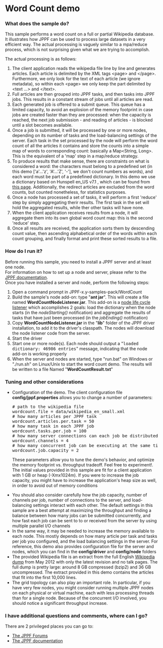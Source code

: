 # Word Count demo

<h3>What does the sample do?</h3>
This sample performs a word count on a full or partial Wikipedia database. It illustrates how JPPF can be used to process large datasets in a very efficient way.
The actual processing is vaguely similar to a mpa/reduce process, which is not surprising given what we are trying to accomplish.

<p>The actual processing is as follows:
<ol class="samplesList">
  <li>The client application reads the wikipedia file line by line and generates articles. Each article is delimited by the XML tags &lt;page&gt; and &lt;/page&gt;.
  Furthermore, we only look for the text of each article (we ignore metadata), so within each &lt;page&gt; we only keep the part delimited by &lt;text ...&gt; and &lt;/text&gt;.</li>
  <li>Full articles are then grouped into JPPF tasks, and then tasks into JPPF jobs. This results in a constant stream of jobs until all articles are read.</li>
  <li>Each generated job is offered to a submit queue. This queue has a limited capacity, to avoid an explosion of the memory footprint in case jobs are created faster than they are processed:
  when the capacity is reached, the next job submission - and reading of articles - is blocked until a slot becomes available.</li>
  <li>Once a job is submitted, it will be processed by one or more nodes, depending on its number of tasks and the load-balancing settings of the server.
  Each task in the set processed by the node will perform the word count of all the articles it contains and store the counts into a simple map of words to corresponding count:
  basically a Map&lt;String, Long&gt;. This is the equivalent of a 'map' step in a map/reduce strategy.</li>
  <li>To produce results that make sense, there are constraints on what is considered a word: the characters must belong to a predefined set (in this demo ['a'...'z', 'A'...'Z', '-'], we don't count numbers as words),
  and each word must be part of a predefined dictionary. In this demo we use a dictionary based on Hunspell en_US v7.1 , which can be found from <a href="http://wordlist.sourceforge.net/">this page</a>.
  Additionally, the redirect articles are excluded from the word counts, but counted nonetheless, for statistics purposes.</li>
  <li>Once a node has processed a set of tasks, it will perform a first 'reduce' step by simply aggregating therir results. The first task in the set will hold the aggregated results, while ther other tasks will have none.</li>
  <li>When the client application receives results from a node, it will aggregate them into its own global word count map: this is the second 'reduce' step.</li>
  <li>Once all results are received, the application sorts them by descending count value, then ascending alphabetical order of the words within each count grouping, and finally format and print these sorted results to a file.</li>
</ol>

<h3>How do I run it?</h3>
Before running this sample, you need to install a JPPF server and at least one node.<br>
For information on how to set up a node and server, please refer to the <a href="https://www.jppf.org/doc/6.3/index.php?title=Introduction">JPPF documentation</a>.<br>
Once you have installed a server and node, perform the following steps:
<ol class="samplesList">
  <li>Open a command prompt in JPPF-x.y-samples-pack/WordCount</li>
  <li>Build the sample's node add-on: type "<b>ant jar</b>". This will create a file named <b>WordCountNodeListener.jar</b>.
  This add-on is a <a href="https://www.jppf.org/doc/6.3/index.php?title=Receiving_notifications_of_node_life_cycle_events">node life cycle listener</a> which accomplishes 2 goals:
  load the dictionary when the node starts (in the <i>nodeStarting()</i> notification) and aggregate the results of tasks that have just been processed (in the <i>jobEnding()</i> notification)</li>
  <li>Copy <b>WordCountNodeListener.jar</b> in the "<b>lib</b>" folder of the JPPF driver installation, to add it to the driver's classpath. The nodes will download the node listener code from the server.</li>
  <li>Start the driver</li>
  <li>Start one or more node(s). Each node should output a "<tt>loaded dictionary: 46986 entries</tt>" message, indicating that the node add-on is working properly</li>
  <li>When the server and nodes are started, type "run.bat" on Windows or "./run.sh" on Linux/Unix to start the word count demo. The results will be written to a file Named "<b>WordCountResult.txt</b>"</li>
</ol>

<h3>Tuning and other considerations</h3>
<ul class="samplesList">
  <li>Configuration of the demo. The client configuration file <b>config/jppf.properties</b> allows you to change a number of parameters:
<pre class="prettyprint lang-conf">
# path to the wikipedia file
wordcount.file = data/wikipedia_en_small.xml
# how many articles per JPPF task
wordcount.articles.per.task = 50
# how many task in each JPPF job
wordcount.tasks.per.job = 100
# how many server connections can each job be distributed over (parallel I/O)
wordcount.channels = 4
# how many concurrent job can be executing at the same time before reading of articles blocks
wordcount.job.capacity = 2
</pre>

  These parameters allow you to tune the demo's behavior, and optimize the memory footprint vs. throughput tradeoff. Feel free to experiment!.
  The initial values provided in this sample are fit for a client application with 1 GB or heap (-Xmx1024m). If you were to increase the job capacity, you might have to increase the application's heap size as well,
  in order to avoid out of memory conditions</li>
  <li>You should also consider carefully how the job capacity, number of channels per job, number of connections to the server, and load-balancing settings interact with each other.
  The default settings in this sample are a best attempt at maximizing the throughput and finding a balance between how many jobs can be submitted concurrently, and how fast each job can be sent to to or received
  from the server by using multiple parallel I/O channels</li>
  <li>In the same way, it may be needed to increase the memory available to each node. This mostly depends on how many article per task and tasks per job you configured, and the load balancing settings in the server.
  For reference, this demo also provides configuration file for the server and nodes, which you can find in the <b>config/driver</b> and <b>config/node</b> folders</li>
  <li>The provided Wikipedia file is an extract from the full English <a href="http://en.wikipedia.org/wiki/Wikipedia:Database_download">Wikipedia dump</a> from May 2012 with only the latest revision and no talk pages.
  The full dump is pretty large: around 8 GB compressed (bzip2) and 36 GB uncompressed. The extract provided in this demo contains the articles that fit into the first 10,000 lines.</li>
  <li>The grid topology can also play an important role. In particular, if you have very few nodes, you might consider running multiple JPPF nodes on each physical or virtual machine, each with less processing threads than for a single node.
  Because of the concurrent I/O involved, you should notice a significant throughput increase.</li>
</ul>

<h3>I have additional questions and comments, where can I go?</h3>
<p>There are 2 privileged places you can go to:
<ul class="samplesList">
  <li><a href="https://www.jppf.org/forums">The JPPF Forums</a></li>
  <li><a href="https://www.jppf.org/doc/6.2">The JPPF documentation</a></li>
</ul>

